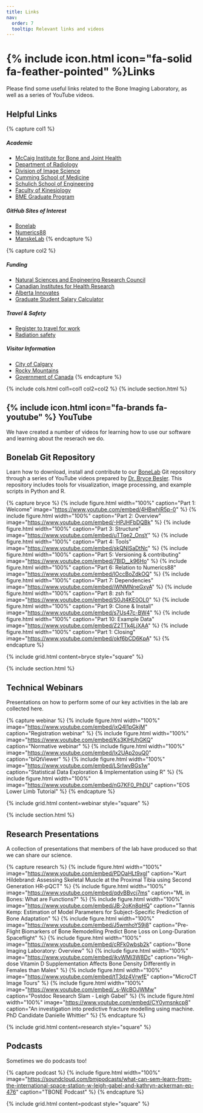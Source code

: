 ```yaml
---
title: Links
nav:
  order: 7
  tooltip: Relevant links and videos
---
```


# {% include icon.html icon="fa-solid fa-feather-pointed" %}Links

Please find some useful links related to the Bone Imaging Laboratory, as well as a series of YouTube videos.

## Helpful Links

{% capture col1 %}
##### Academic
- [McCaig Institute for Bone and Joint Health](https://mccaig.ucalgary.ca/)
- [Department of Radiology](https://www.ucalgary.ca/radiology/)
- [Division of Image Science](https://www.ucalgary.ca/image-science/)
- [Cumming School of Medicine](https://cumming.ucalgary.ca/)
- [Schulich School of Engineering](https://schulich.ucalgary.ca/)
- [Faculty of Kinesiology](https://kinesiology.ucalgary.ca/)
- [BME Graduate Program](https://www.ucalgary.ca/bme/graduate)

##### GitHub Sites of Interest
- [Bonelab](https://github.com/Bonelab)
- [Numerics88](https://github.com/Numerics88)
- [ManskeLab](https://github.com/ManskeLab)
{% endcapture %}

{% capture col2 %}
##### Funding
- [Natural Sciences and Engineering Research Council](https://www.nserc-crsng.gc.ca/index_eng.asp)
- [Canadian Institutes for Health Research](https://cihr-irsc.gc.ca/e/193.html)
- [Alberta Innovates](https://albertainnovates.ca/)
- [Graduate Student Salary Calculator](https://bonelab.github.io/salarycalc/index.html)

##### Travel & Safety
- [Register to travel for work](https://www.ucalgary.ca/risk/risk-management-insurance/travel/register-travel)
- [Radiation safety](https://www.radiologyinfo.org/en/info.cfm?pg=safety-xray)

##### Visitor Information
- [City of Calgary](https://www.calgary.ca/)
- [Rocky Mountains](http://www.canadianrockies.net/)
- [Government of Canada](https://www.canada.ca/en/immigration-refugees-citizenship/services/study-canada.html)
{% endcapture %}

{%
  include cols.html
  col1=col1
  col2=col2
%}
{% include section.html %}

## {% include icon.html icon="fa-brands fa-youtube" %} YouTube
We have created a number of videos for learning how to use our software and learning about the reserach we do.

## Bonelab Git Repository
Learn how to download, install and contribute to our [BoneLab](https://github.com/Bonelab/Bonelab) Git repository through a series of YouTube videos prepared by [Dr. Bryce Besler](_members/bryce-besler.md). This repository includes tools for visualization, image processing, and example scripts in Python and R. 

{% capture bryce %}
{% include figure.html width="100%" caption="Part 1: Welcome" image="https://www.youtube.com/embed/4HBwhlR5p-0" %}
{% include figure.html width="100%" caption="Part 2: Overview" image="https://www.youtube.com/embed/-HPJHFbDQBk" %}
{% include figure.html width="100%" caption="Part 3: Structure" image="https://www.youtube.com/embed/uTTqe2_OnsY" %}
{% include figure.html width="100%" caption="Part 4: Tools" image="https://www.youtube.com/embed/skQNISaDtNc" %}
{% include figure.html width="100%" caption="Part 5: Versioning & contributing" image="https://www.youtube.com/embed/7BID__k96Ho" %}
{% include figure.html width="100%" caption="Part 6: Relation to Numerics88" image="https://www.youtube.com/embed/IOccBoZdkOQ" %}
{% include figure.html width="100%" caption="Part 7: Dependencies" image="https://www.youtube.com/embed/iWNMNneGxyA" %}
{% include figure.html width="100%" caption="Part 8: zsh fix" image="https://www.youtube.com/embed/S0Jt4KE0OL0" %}
{% include figure.html width="100%" caption="Part 9: Clone & Install" image="https://www.youtube.com/embed/s7Us47c-BW4" %}
{% include figure.html width="100%" caption="Part 10: Example Data" image="https://www.youtube.com/embed/Z2TTk4LjXAA" %}
{% include figure.html width="100%" caption="Part 1: Closing" image="https://www.youtube.com/embed/okf6bCD6KpA" %}
{% endcapture %}

{%
  include grid.html
  content=bryce
  style="square"
%}

{% include section.html %}

## Technical Webinars
Presentations on how to perform some of our key activities in the lab are collected here.

{% capture webinar %}
{% include figure.html width="100%" image="https://www.youtube.com/embed/jxQ4l1pGkjM" caption="Registration webinar" %}
{% include figure.html width="100%" image="https://www.youtube.com/embed/Ks3KlHUhGKQ" caption="Normative webinar" %}
{% include figure.html width="100%" image="https://www.youtube.com/embed/lx2UAp2ouQ0" caption="blQtViewer" %}
{% include figure.html width="100%" image="https://www.youtube.com/embed/LSrIwvBGs1w" caption="Statistical Data Exploration &amp; Implementation using R" %}
{% include figure.html width="100%" image="https://www.youtube.com/embed/nG7KF0_PhDU" caption="EOS Lower Limb Tutorial" %}
{% endcapture %}

{%
  include grid.html
  content=webinar
  style="square"
%}

{% include section.html %}

## Research Presentations
A collection of presentations that members of the lab have produced so that we can share our science.

{% capture research %}
{% include figure.html width="100%" image="https://www.youtube.com/embed/PDOaHLt9xgI" caption="Kurt Hildebrand: Assessing Skeletal Muscle at the Proximal Tibia using Second Generation HR-pQCT" %}
{% include figure.html width="100%" image="https://www.youtube.com/embed/qdvBBvcj7ms" caption="ML in Bones: What are Functions?" %}
{% include figure.html width="100%" image="https://www.youtube.com/embed/JB-2oKn8qHQ" caption="Tannis Kemp: Estimation of Model Parameters for Subject-Specific Prediction of Bone Adaptation" %}
{% include figure.html width="100%" image="https://www.youtube.com/embed/J5wmhoY59j8" caption="Pre-Flight Biomarkers of Bone Remodelling Predict Bone Loss on Long-Duration Spaceflight" %}
{% include figure.html width="100%" image="https://www.youtube.com/embed/cRFk0wbsb2k" caption="Bone Imaging Laboratory: Overview" %}
{% include figure.html width="100%" image="https://www.youtube.com/embed/ikvWMi3W8Dc" caption="High-dose Vitamin D Supplementation Affects Bone Density Differently in Females than Males" %}
{% include figure.html width="100%" image="https://www.youtube.com/embed/tT3dz4VrwfE" caption="MicroCT Image Tours" %}
{% include figure.html width="100%" image="https://www.youtube.com/embed/_s-WcBOJWMw" caption="Postdoc Research Slam - Leigh Gabel" %}
{% include figure.html width="100%" image="https://www.youtube.com/embed/CY0ymsnkcp8" caption="An investigation into predictive fracture modelling using machine.  PhD Candidate Danielle Whittier" %}
{% endcapture %}

{%
  include grid.html
  content=research
  style="square"
%}

## Podcasts
Sometimes we do podcasts too!

{% capture podcast %}
{% include figure.html width="100%" image="https://soundcloud.com/bmjpodcasts/what-can-sem-learn-from-the-international-space-station-w-leigh-gabel-and-kathryn-ackerman-ep-476" caption="TBONE Podcast" %}
{% endcapture %}

{%
  include grid.html
  content=podcast
  style="square"
%}
